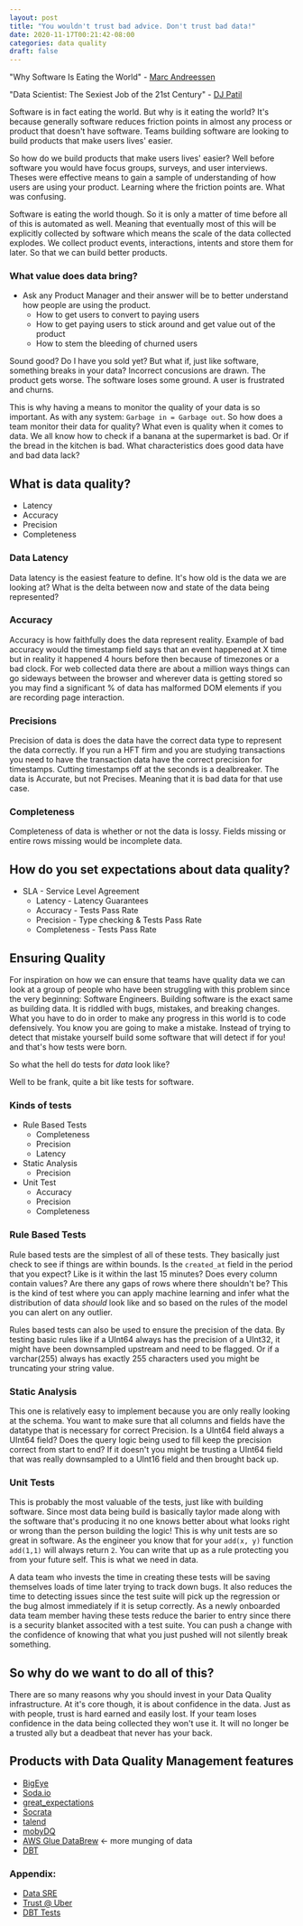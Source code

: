 ```yaml
---
layout: post
title: "You wouldn't trust bad advice. Don't trust bad data!"
date: 2020-11-17T00:21:42-08:00
categories: data quality 
draft: false 
---
```


"Why Software Is Eating the World" - [Marc Andreessen](https://a16z.com/2011/08/20/why-software-is-eating-the-world/)

"Data Scientist: The Sexiest Job of the 21st Century" - [DJ Patil](https://hbr.org/2012/10/data-scientist-the-sexiest-job-of-the-21st-century)


Software is in fact eating the world. But why is it eating the world? It's because generally software reduces friction points in almost any process or product that doesn't have software. Teams building software are looking to build products that make users lives' easier.

So how do we build products that make users lives' easier? Well before software you would have focus groups, surveys, and user interviews. Theses were effective means to gain a sample of understanding of how users are using your product. Learning where the friction points are. What was confusing.

Software is eating the world though. So it is only a matter of time before all of this is automated as well. Meaning that eventually most of this will be explicitly collected by software which means the scale of the data collected explodes. We collect product events, interactions, intents and store them for later. So that we can build better products.


### What value does data bring?
- Ask any Product Manager and their answer will be to better understand how people are using the product.
  - How to get users to convert to paying users
  - How to get paying users to stick around and get value out of the product
  - How to stem the bleeding of churned users


Sound good? Do I have you sold yet? But what if, just like software, something breaks in your data? Incorrect concusions are drawn. The product gets worse. The software loses some ground. A user is frustrated and churns.


This is why having a means to monitor the quality of your data is so important. As with any system: `Garbage in = Garbage out`. So how does a team monitor their data for quality? What even is quality when it comes to data. We all know how to check if a banana at the supermarket is bad. Or if the bread in the kitchen is bad. What characteristics does good data have and bad data lack?


## What is data quality?
- Latency
- Accuracy
- Precision
- Completeness


### Data Latency
Data latency is the easiest feature to define. It's how old is the data we are looking at? What is the delta between now and state of the data being represented?


### Accuracy
Accuracy is how faithfully does the data represent reality. Example of bad accuracy would the timestamp field says that an event happened at X time but in reality it happened 4 hours before then because of timezones or a bad clock. For web collected data there are about a million ways things can go sideways between the browser and wherever data is getting stored so you may find a significant % of data has malformed DOM elements if you are recording page interaction.


### Precisions
Precision of data is does the data have the correct data type to represent the data correctly. If you run a HFT firm and you are studying transactions you need to have the transaction data have the correct precision for timestamps. Cutting timestamps off at the seconds is a dealbreaker. The data is Accurate, but not Precises. Meaning that it is bad data for that use case.


### Completeness
Completeness of data is whether or not the data is lossy. Fields missing or entire rows missing would be incomplete data. 


## How do you set expectations about data quality?
- SLA - Service Level Agreement
  - Latency - Latency Guarantees
  - Accuracy - Tests Pass Rate
  - Precision - Type checking & Tests Pass Rate
  - Completeness - Tests Pass Rate


## Ensuring Quality

For inspiration on how we can ensure that teams have quality data we can look at a group of people who have been struggling with this problem since the very beginning: Software Engineers. Building software is the exact same as building data. It is riddled with bugs, mistakes, and breaking changes. What you have to do in order to make any progress in this world is to code defensively. You know you are going to make a mistake. Instead of trying to detect that mistake yourself build some software that will detect if for you! and that's how tests were born.

So what the hell do tests for _data_ look like?

Well to be frank, quite a bit like tests for software.

### Kinds of tests
- Rule Based Tests
  - Completeness
  - Precision
  - Latency
- Static Analysis
  - Precision
- Unit Test
  - Accuracy
  - Precision
  - Completeness


### Rule Based Tests

Rule based tests are the simplest of all of these tests. They basically just check to see if things are within bounds. Is the `created_at` field in the period that you expect? Like is it within the last 15 minutes? Does every column contain values? Are there any gaps of rows where there shouldn't be? This is the kind of test where you can apply machine learning and infer what the distribution of data _should_ look like and so based on the rules of the model you can alert on any outlier.

Rules based tests can also be used to ensure the precision of the data. By testing basic rules like if a UInt64 always has the precision of a UInt32, it might have been downsampled upstream and need to be flagged. Or if a varchar(255) always has exactly 255 characters used you might be truncating your string value.


### Static Analysis

This one is relatively easy to implement because you are only really looking at the schema. You want to make sure that all columns and fields have the datatype that is necessary for correct Precision. Is a UInt64 field always a UInt64 field? Does the query logic being used to fill keep the precision correct from start to end? If it doesn't you might be trusting a UInt64 field that was really downsampled to a UInt16 field and then brought back up.


### Unit Tests

This is probably the most valuable of the tests, just like with building software. Since most data being build is basically taylor made along with the software that's producing it no one knows better about what looks right or wrong than the person building the logic! This is why unit tests are so great in software. As the engineer you know that for your `add(x, y)` function `add(1,1)` will always return `2`. You can write that up as a rule protecting you from your future self. This is what we need in data.

A data team who invests the time in creating these tests will be saving themselves loads of time later trying to track down bugs. It also reduces the time to detecting issues since the test suite will pick up the regression or the bug almost immediately if it is setup correctly. As a newly onboarded data team member having these tests reduce the barier to entry since there is a security blanket associted with a test suite. You can push a change with the confidence of knowing that what you just pushed will not silently break something.


## So why do we want to do all of this?

There are so many reasons why you should invest in your Data Quality infrastructure. At it's core though, it is about confidence in the data. Just as with people, trust is hard earned and easily lost. If your team loses confidence in the data being collected they won't use it. It will no longer be a trusted ally but a deadbeat that never has your back.


## Products with Data Quality Management features
- [BigEye](https://www.bigeye.com/)
- [Soda.io](https://www.soda.io/)
- [great_expectations](https://greatexpectations.io/)
- [Socrata](https://www.socrata.com/)
- [talend](https://www.talend.com/)
- [mobyDQ](https://github.com/ubisoft/mobydq)
- [AWS Glue DataBrew](https://aws.amazon.com/glue/features/databrew/) <- more munging of data
- [DBT](https://getdbt.com)


### Appendix:
- [Data SRE](https://medium.com/bigeye/seven-principles-for-reliable-data-pipelines-e82a82810e4f)
- [Trust @ Uber](https://dribbble.com/shots/4748117-Trust-Data-Quality-Alerting-System/attachments/1069568?mode=media)
- [DBT Tests](https://docs.getdbt.com/docs/building-a-dbt-project/tests/)